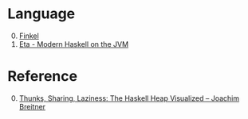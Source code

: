 # Language

0. [Finkel](https://github.com/finkel-lang/finkel)
0. [Eta - Modern Haskell on the JVM](https://github.com/typelead/eta)

# Reference

0. [Thunks, Sharing, Laziness: The Haskell Heap Visualized – Joachim Breitner](https://www.youtube.com/watch?v=I4lnCG18TaY)


